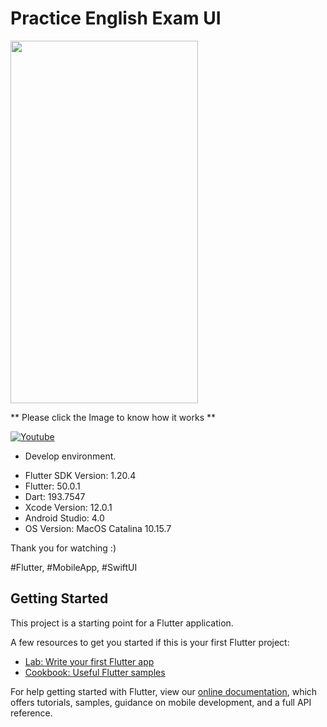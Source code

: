 # Practice English Exam UI

<img src="https://github.com/loydkim/Flutter_Practicing_UI/blob/main/promotion_ios.gif" width="300" height="580">

** Please click the Image to know how it works **

[![Youtube](https://img.youtube.com/vi/p3kUPVhVaL4/0.jpg)](https://youtu.be/p3kUPVhVaL4)

* Develop environment.

- Flutter SDK Version: 1.20.4
- Flutter: 50.0.1
- Dart: 193.7547
- Xcode Version: 12.0.1
- Android Studio: 4.0
- OS Version: MacOS Catalina 10.15.7

Thank you for watching :)

#Flutter, #MobileApp, #SwiftUI

## Getting Started

This project is a starting point for a Flutter application.

A few resources to get you started if this is your first Flutter project:

- [Lab: Write your first Flutter app](https://flutter.dev/docs/get-started/codelab)
- [Cookbook: Useful Flutter samples](https://flutter.dev/docs/cookbook)

For help getting started with Flutter, view our
[online documentation](https://flutter.dev/docs), which offers tutorials,
samples, guidance on mobile development, and a full API reference.
